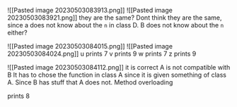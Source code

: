 ![[Pasted image 20230503083913.png]]
![[Pasted image 20230503083921.png]]
they are the same? Dont think they are the same, since a does not know about the `n` in class D. B does not know about the `n` either?

![[Pasted image 20230503084015.png]]
![[Pasted image 20230503084024.png]]
u prints 7
v prints 9
w prints 7
z prints 9

![[Pasted image 20230503084112.png]]
it is correct
A is not compatible with B
It has to chose the function in class A since it is given something of class A. Since B has stuff that A does not.
Method overloading

prints 8
